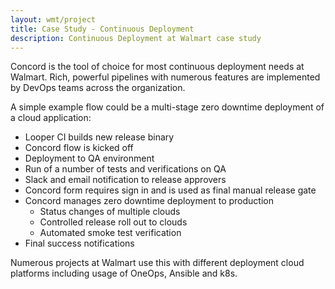```yaml
---
layout: wmt/project
title: Case Study - Continuous Deployment
description: Continuous Deployment at Walmart case study
---
```


Concord is the tool of choice for most continuous deployment needs at Walmart.
Rich, powerful pipelines with numerous features are implemented by DevOps teams
across the organization.

A simple example flow could be a multi-stage zero downtime deployment of
a cloud application:

- Looper CI builds new release binary
- Concord flow is kicked off
- Deployment to QA environment
- Run of a number of tests and verifications on QA
- Slack and email notification to release approvers
- Concord form requires sign in and is used as final manual release gate
- Concord manages zero downtime deployment to production
  - Status changes of multiple clouds
  - Controlled release roll out to clouds
  - Automated smoke test verification
- Final success notifications

Numerous projects at Walmart use this with different deployment cloud platforms
including usage of OneOps, Ansible and k8s.
